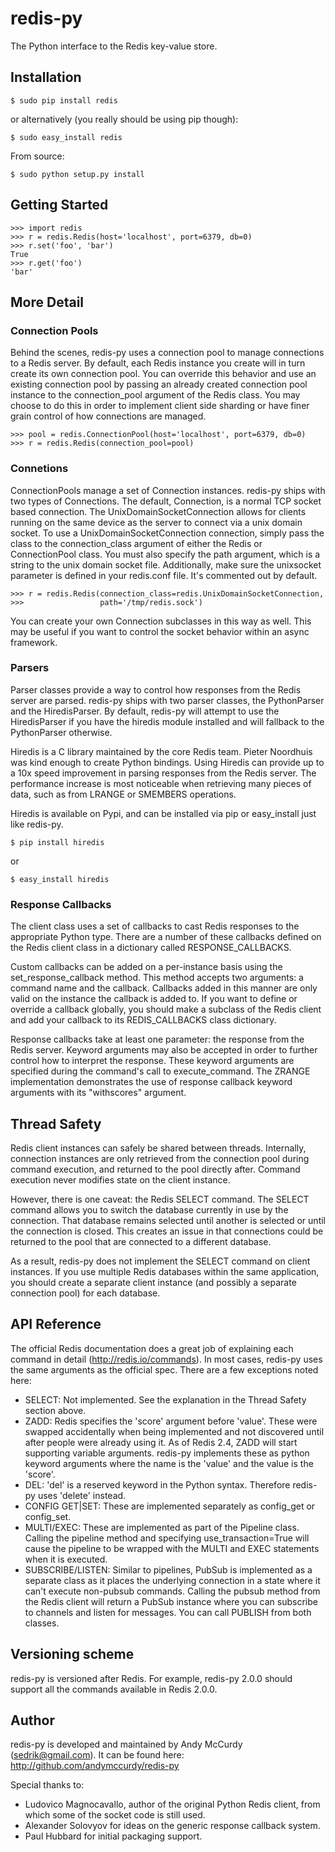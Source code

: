 # redis-py

The Python interface to the Redis key-value store.

## Installation

    $ sudo pip install redis

or alternatively (you really should be using pip though):

    $ sudo easy_install redis

From source:

    $ sudo python setup.py install


## Getting Started

    >>> import redis
    >>> r = redis.Redis(host='localhost', port=6379, db=0)
    >>> r.set('foo', 'bar')
    True
    >>> r.get('foo')
    'bar'

## More Detail

### Connection Pools

Behind the scenes, redis-py uses a connection pool to manage connections to
a Redis server. By default, each Redis instance you create will in turn create
its own connection pool. You can override this behavior and use an existing
connection pool by passing an already created connection pool instance to the
connection_pool argument of the Redis class. You may choose to do this in order
to implement client side sharding or have finer grain control of how connections
are managed.

    >>> pool = redis.ConnectionPool(host='localhost', port=6379, db=0)
    >>> r = redis.Redis(connection_pool=pool)

### Connetions

ConnectionPools manage a set of Connection instances. redis-py ships with two
types of Connections. The default, Connection, is a normal TCP socket based
connection. The UnixDomainSocketConnection allows for clients running on the
same device as the server to connect via a unix domain socket. To use a
UnixDomainSocketConnection connection, simply pass the class to the
connection_class argument of either the Redis or ConnectionPool class. You must
also specify the path argument, which is a string to the unix domain socket
file. Additionally, make sure the unixsocket parameter is defined in your
redis.conf file. It's commented out by default.

    >>> r = redis.Redis(connection_class=redis.UnixDomainSocketConnection,
    >>>                 path='/tmp/redis.sock')

You can create your own Connection subclasses in this way as well. This may be
useful if you want to control the socket behavior within an async framework.

### Parsers

Parser classes provide a way to control how responses from the Redis server
are parsed. redis-py ships with two parser classes, the PythonParser and the
HiredisParser. By default, redis-py will attempt to use the HiredisParser if
you have the hiredis module installed and will fallback to the PythonParser
otherwise.

Hiredis is a C library maintained by the core Redis team. Pieter Noordhuis was
kind enough to create Python bindings. Using Hiredis can provide up to a
10x speed improvement in parsing responses from the Redis server. The
performance increase is most noticeable when retrieving many pieces of data,
such as from LRANGE or SMEMBERS operations.

Hiredis is available on Pypi, and can be installed via pip or easy_install
just like redis-py.

    $ pip install hiredis

or

    $ easy_install hiredis

### Response Callbacks

The client class uses a set of callbacks to cast Redis responses to the
appropriate Python type. There are a number of these callbacks defined on
the Redis client class in a dictionary called RESPONSE_CALLBACKS.

Custom callbacks can be added on a per-instance basis using the
set_response_callback method. This method accepts two arguments: a command
name and the callback. Callbacks added in this manner are only valid on the
instance the callback is added to. If you want to define or override a callback
globally, you should make a subclass of the Redis client and add your callback
to its REDIS_CALLBACKS class dictionary.

Response callbacks take at least one parameter: the response from the Redis
server. Keyword arguments may also be accepted in order to further control
how to interpret the response. These keyword arguments are specified during the
command's call to execute_command. The ZRANGE implementation demonstrates the
use of response callback keyword arguments with its "withscores" argument.

## Thread Safety

Redis client instances can safely be shared between threads. Internally,
connection instances are only retrieved from the connection pool during
command execution, and returned to the pool directly after. Command execution
never modifies state on the client instance.

However, there is one caveat: the Redis SELECT command. The SELECT command
allows you to switch the database currently in use by the connection. That
database remains selected until another is selected or until the connection is
closed. This creates an issue in that connections could be returned to the pool
that are connected to a different database.

As a result, redis-py does not implement the SELECT command on client instances.
If you use multiple Redis databases within the same application, you should
create a separate client instance (and possibly a separate connection pool) for
each database.

## API Reference

The official Redis documentation does a great job of explaining each command in
detail (http://redis.io/commands). In most cases, redis-py uses the same
arguments as the official spec. There are a few exceptions noted here:

* SELECT: Not implemented. See the explanation in the Thread Safety section
  above.
* ZADD: Redis specifies the 'score' argument before 'value'. These were swapped
  accidentally when being implemented and not discovered until after people
  were already using it. As of Redis 2.4, ZADD will start supporting variable
  arguments. redis-py implements these as python keyword arguments where the
  name is the 'value' and the value is the 'score'.
* DEL: 'del' is a reserved keyword in the Python syntax. Therefore redis-py
  uses 'delete' instead.
* CONFIG GET|SET: These are implemented separately as config_get or config_set.
* MULTI/EXEC: These are implemented as part of the Pipeline class. Calling
  the pipeline method and specifying use_transaction=True will cause the
  pipeline to be wrapped with the MULTI and EXEC statements when it is executed.
* SUBSCRIBE/LISTEN: Similar to pipelines, PubSub is implemented as a separate
  class as it places the underlying connection in a state where it can't
  execute non-pubsub commands. Calling the pubsub method from the Redis client
  will return a PubSub instance where you can subscribe to channels and listen
  for messages. You can call PUBLISH from both classes.

## Versioning scheme

redis-py is versioned after Redis. For example, redis-py 2.0.0 should
support all the commands available in Redis 2.0.0.

Author
------

redis-py is developed and maintained by Andy McCurdy (sedrik@gmail.com).
It can be found here: http://github.com/andymccurdy/redis-py

Special thanks to:

* Ludovico Magnocavallo, author of the original Python Redis client, from
  which some of the socket code is still used.
* Alexander Solovyov for ideas on the generic response callback system.
* Paul Hubbard for initial packaging support.

